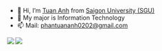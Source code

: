 - 👋 Hi, I’m [Tuan Anh](https://www.facebook.com/imtuananhph/) from [Saigon University (SGU)](https://sgu.edu.vn/)
- 👀 My major is Information Technology
- 📫 Mail: phantuananh0202@gmail.com

<a href="https://github.com/anuraghazra/github-readme-stats">
  <img align="left" src="https://github-readme-stats.vercel.app/api?username=aprilboiz&show_icons=True&theme=radical" />
</a>
<a href="https://github.com/anuraghazra/github-readme-stats">
  <img align="left" src="https://github-readme-stats.vercel.app/api/top-langs/?username=aprilboiz&layout=compact" />
</a>

<!---
aprilboiz/aprilboiz is a ✨ special ✨ repository because its `README.md` (this file) appears on your GitHub profile.
You can click the Preview link to take a look at your changes.
--->
